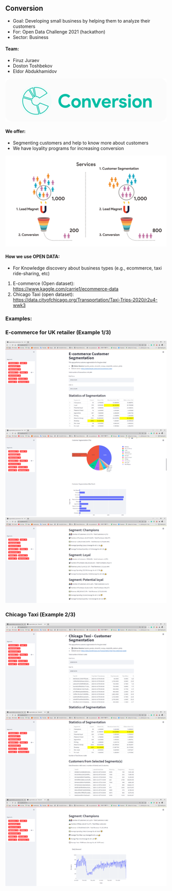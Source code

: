 ## Conversion
* Goal: Developing small business by helping them to analyze their customers  
* For: Open Data Challenge 2021 (hackathon) 
* Sector: Business 

#### Team: 
* Firuz Juraev 
* Doston Toshbekov 
* Eldor Abdukhamidov 

<img src="assets/images/conversion_logo.png"> 

#### We offer: 
* Segmenting customers and help to know more about customers 
* We have loyality programs for increasing conversion 

<img src="assets/images/we_are.png"> 

#### How we use OPEN DATA: 
* For Knowledge discovery about business types (e.g., ecommerce, taxi ride-sharing, etc) 
1. E-commerce (Open dataset): https://www.kaggle.com/carrie1/ecommerce-data 
2. Chicago Taxi (open dataset): https://data.cityofchicago.org/Transportation/Taxi-Trips-2020/r2u4-wwk3 



### Examples: 
### E-commerce for UK retailer (Example 1/3)

<img src="screenshots/ecommerce_screen1.PNG"> 
<img src="screenshots/ecommerce_screen2.PNG"> 
<img src="screenshots/ecommerce_screen3.PNG"> 


### Chicago Taxi (Example 2/3) 

<img src="screenshots/taxi_screen1.PNG"> 
<img src="screenshots/taxi_screen2.PNG"> 
<img src="screenshots/taxi_screen3.PNG"> 
